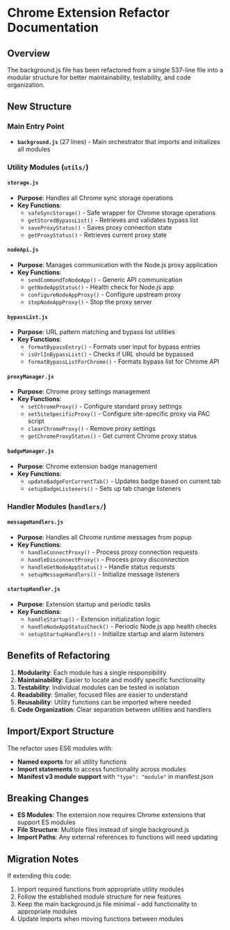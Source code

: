 # Chrome Extension Refactor Documentation

## Overview
The background.js file has been refactored from a single 537-line file into a modular structure for better maintainability, testability, and code organization.

## New Structure

### Main Entry Point
- **`background.js`** (27 lines) - Main orchestrator that imports and initializes all modules

### Utility Modules (`utils/`)

#### `storage.js`
- **Purpose**: Handles all Chrome sync storage operations
- **Key Functions**:
  - `safeSyncStorage()` - Safe wrapper for Chrome storage operations
  - `getStoredBypassList()` - Retrieves and validates bypass list
  - `saveProxyStatus()` - Saves proxy connection state
  - `getProxyStatus()` - Retrieves current proxy state

#### `nodeApi.js`
- **Purpose**: Manages communication with the Node.js proxy application
- **Key Functions**:
  - `sendCommandToNodeApp()` - Generic API communication
  - `getNodeAppStatus()` - Health check for Node.js app
  - `configureNodeAppProxy()` - Configure upstream proxy
  - `stopNodeAppProxy()` - Stop the proxy server

#### `bypassList.js`
- **Purpose**: URL pattern matching and bypass list utilities
- **Key Functions**:
  - `formatBypassEntry()` - Formats user input for bypass entries
  - `isUrlInBypassList()` - Checks if URL should be bypassed
  - `formatBypassListForChrome()` - Formats bypass list for Chrome API

#### `proxyManager.js`
- **Purpose**: Chrome proxy settings management
- **Key Functions**:
  - `setChromeProxy()` - Configure standard proxy settings
  - `setSiteSpecificProxy()` - Configure site-specific proxy via PAC script
  - `clearChromeProxy()` - Remove proxy settings
  - `getChromeProxyStatus()` - Get current Chrome proxy status

#### `badgeManager.js`
- **Purpose**: Chrome extension badge management
- **Key Functions**:
  - `updateBadgeForCurrentTab()` - Updates badge based on current tab
  - `setupBadgeListeners()` - Sets up tab change listeners

### Handler Modules (`handlers/`)

#### `messageHandlers.js`
- **Purpose**: Handles all Chrome runtime messages from popup
- **Key Functions**:
  - `handleConnectProxy()` - Process proxy connection requests
  - `handleDisconnectProxy()` - Process proxy disconnection
  - `handleGetNodeAppStatus()` - Handle status requests
  - `setupMessageHandlers()` - Initialize message listeners

#### `startupHandler.js`
- **Purpose**: Extension startup and periodic tasks
- **Key Functions**:
  - `handleStartup()` - Extension initialization logic
  - `handleNodeAppStatusCheck()` - Periodic Node.js app health checks
  - `setupStartupHandlers()` - Initialize startup and alarm listeners

## Benefits of Refactoring

1. **Modularity**: Each module has a single responsibility
2. **Maintainability**: Easier to locate and modify specific functionality
3. **Testability**: Individual modules can be tested in isolation
4. **Readability**: Smaller, focused files are easier to understand
5. **Reusability**: Utility functions can be imported where needed
6. **Code Organization**: Clear separation between utilities and handlers

## Import/Export Structure

The refactor uses ES6 modules with:
- **Named exports** for all utility functions
- **Import statements** to access functionality across modules
- **Manifest v3 module support** with `"type": "module"` in manifest.json

## Breaking Changes

- **ES Modules**: The extension now requires Chrome extensions that support ES modules
- **File Structure**: Multiple files instead of single background.js
- **Import Paths**: Any external references to functions will need updating

## Migration Notes

If extending this code:
1. Import required functions from appropriate utility modules
2. Follow the established module structure for new features
3. Keep the main background.js file minimal - add functionality to appropriate modules
4. Update imports when moving functions between modules 